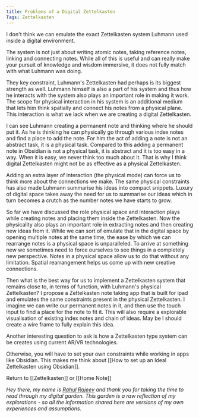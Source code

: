```yaml
---
title: Problems of a Digital Zettelkasten
Tags: Zettelkasten
---
```


I don't think we can emulate the exact Zettelkasten system Luhmann used inside a digital environment.

The system is not just about writing atomic notes, taking reference notes, linking and connecting notes. While all of this is useful and can really make your pursuit of knowledge and wisdom immersive, it does not fully match with what Luhmann was doing. 

They key constraint, Luhmann's Zettelkasten had perhaps is its biggest strength as well. Luhmann himself is also a part of his system and thus how he interacts with the system also plays an important role in making it work. The scope for physical interaction in his system is an additional medium that lets him think spatially and connect his notes from a physical plane. This interaction is what we lack when we are creating a digital Zettelkasten.

I can see Luhmann creating a permanent note and thinking where he should put it. As he is thinking he can physically go through various index notes and find a place to add the note. For him the act of adding a note is not an abstract task, it is a physical task. Compared to this adding a permanent note in Obsidian is not a physical task, it is abstract and it is too easy in a way. When it is easy, we never think too much about it. That is why I think digital Zettelkasten might not be as effective as a physical Zettelkasten.

Adding an extra layer of interaction (the physical mode) can force us to think more about the connections we make. The same physical constraints has also made Luhmann summarise his ideas into compact snippets. Luxury of digital space takes away the need for us to summarise our ideas which in turn becomes a crutch as the number notes we have starts to grow.

So far we have discussed the role physical space and interaction plays while creating notes and placing them inside the Zettelkasten. Now the physicality also plays an important role in extracting notes and then creating new ideas from it. While we can sort of emulate that in the digital space by opening multiple notes at the same time, the ease by which we can rearrange notes is a physical space is unparalleled. To arrive at something new we sometimes need to force ourselves to see things in a completely new perspective. Notes in a physical space allow us to do that without any limitation. Spatial rearrangement helps us come up with new creative connections.

Then what is the best way for us to implement a Zettelkasten system that remains close to, in terms of function, with Luhmann's physical Zettelkasten?
I propose a Zettelkasten note taking app that is built for ipad and  emulates the same constraints present in the physical Zettelkasten. I imagine we can write our permanent notes in it, and then use the touch input to find a place for the note to fit it. This will also require a explorable visualisation of existing index notes and chain of ideas. May be I should create a wire frame to fully explain this idea.

Another interesting question to ask is how a Zettelkasten type system can be creates using current AR/VR technologies.

Otherwise, you will have to set your own constraints while working in apps like Obsidian. This makes me think about [[How to set up an Ideal Zettelkasten using Obsidian]].


Return to [[Zettelkasten]] or [[Home Note]]


*Hey there, my name is [Rahul Rajeev](https://rahulrajeev.net/?utm_src=garden) and thank you for taking the time to read through my digital garden. This garden is a raw reflection of my explorations - so all the information shared here are versions of my own experiences and assumptions.*


